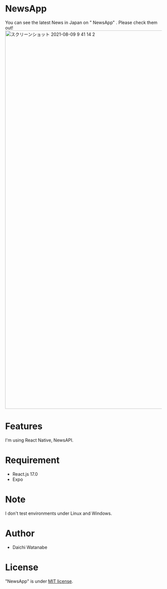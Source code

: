 
# NewsApp
 
You can see the latest News in Japan on " NewsApp" . Please check them out!
<img width="1215" alt="スクリーンショット 2021-08-09 9 41 14 2" src="https://user-images.githubusercontent.com/72646084/128777614-b8ce99c9-7ed7-4be5-b7d8-0d48003b3ac0.png">

# Features
I'm using React Native, NewsAPI.





# Requirement

* React.js 17.0
* Expo
 
# Note
 
I don't test environments under Linux and Windows.
 
# Author
 
* Daichi Watanabe


# License
 
"NewsApp" is under [MIT license](https://en.wikipedia.org/wiki/MIT_License).

